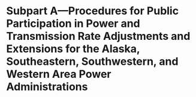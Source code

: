 # Subpart A—Procedures for Public Participation in Power and Transmission Rate Adjustments and Extensions for the Alaska, Southeastern, Southwestern, and Western Area Power Administrations

